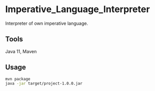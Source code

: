 # Imperative_Language_Interpreter
Interpreter of own imperative language.

## Tools
Java 11, Maven 

## Usage
```bash
mvn package
java -jar target/project-1.0.0.jar
```
